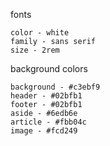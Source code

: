 fonts
```
color - white
family - sans serif
size - 2rem

```

background colors
```
background - #c3ebf9
header - #02bfb1
footer - #02bfb1
aside - #6edb6e
article - #fbb04c
image - #fcd249
````
